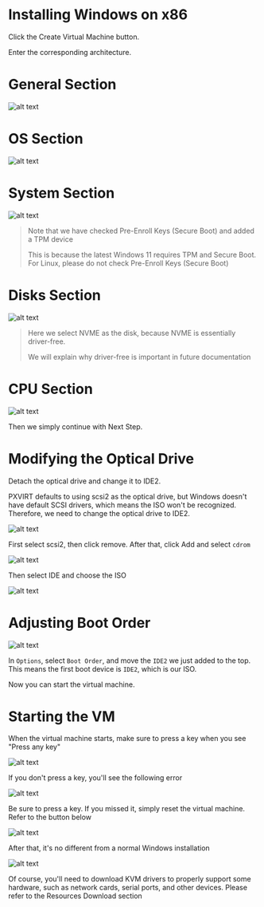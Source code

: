 # Installing Windows on x86

Click the Create Virtual Machine button.

Enter the corresponding architecture.

# General Section
![alt text](/img/setup2.png#pic_center)

# OS Section

![alt text](/img/setup3.png#pic_center)

# System Section

![alt text](/img/setup4.png#pic_center)

>Note that we have checked Pre-Enroll Keys (Secure Boot) and added a TPM device
>
>This is because the latest Windows 11 requires TPM and Secure Boot. For Linux, please do not check Pre-Enroll Keys (Secure Boot)

# Disks Section
![alt text](/img/setup5.png#pic_center)

>Here we select NVME as the disk, because NVME is essentially driver-free.
>
>We will explain why driver-free is important in future documentation

# CPU Section
![alt text](/img/setup6.png#pic_center)

Then we simply continue with Next Step.

# Modifying the Optical Drive
Detach the optical drive and change it to IDE2.

PXVIRT defaults to using scsi2 as the optical drive, but Windows doesn't have default SCSI drivers, which means the ISO won't be recognized. Therefore, we need to change the optical drive to IDE2.

![alt text](/img/setup8.png#pic_center)

First select scsi2, then click remove. After that, click Add and select `cdrom`

![alt text](/img/setup9.png#pic_center)

Then select IDE and choose the ISO

![alt text](/img/setup10.png#pic_center)

# Adjusting Boot Order

![alt text](/img/setup11.png#pic_center)

In `Options`, select `Boot Order`, and move the `IDE2` we just added to the top. This means the first boot device is `IDE2`, which is our ISO.

Now you can start the virtual machine.

# Starting the VM

When the virtual machine starts, make sure to press a key when you see "Press any key"

![alt text](/img/setup7.png#pic_center)

If you don't press a key, you'll see the following error

![alt text](/img/setup12.png#pic_center)

Be sure to press a key. If you missed it, simply reset the virtual machine. Refer to the button below

![alt text](/img/setup13.png#pic_center)

After that, it's no different from a normal Windows installation

![alt text](/img/setup14.png#pic_center)

Of course, you'll need to download KVM drivers to properly support some hardware, such as network cards, serial ports, and other devices. Please refer to the Resources Download section